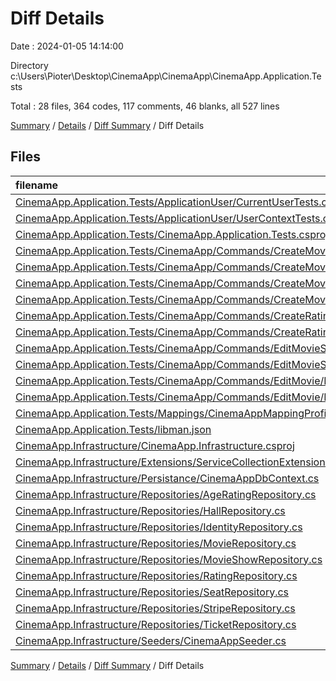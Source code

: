 # Diff Details

Date : 2024-01-05 14:14:00

Directory c:\\Users\\Pioter\\Desktop\\CinemaApp\\CinemaApp\\CinemaApp.Application.Tests

Total : 28 files,  364 codes, 117 comments, 46 blanks, all 527 lines

[Summary](results.md) / [Details](details.md) / [Diff Summary](diff.md) / Diff Details

## Files
| filename | language | code | comment | blank | total |
| :--- | :--- | ---: | ---: | ---: | ---: |
| [CinemaApp.Application.Tests/ApplicationUser/CurrentUserTests.cs](/CinemaApp.Application.Tests/ApplicationUser/CurrentUserTests.cs) | C# | 35 | 9 | 9 | 53 |
| [CinemaApp.Application.Tests/ApplicationUser/UserContextTests.cs](/CinemaApp.Application.Tests/ApplicationUser/UserContextTests.cs) | C# | 40 | 3 | 6 | 49 |
| [CinemaApp.Application.Tests/CinemaApp.Application.Tests.csproj](/CinemaApp.Application.Tests/CinemaApp.Application.Tests.csproj) | XML | 22 | 0 | 6 | 28 |
| [CinemaApp.Application.Tests/CinemaApp/Commands/CreateMovieShow/CreateMovieShowCommandHandlerTests.cs](/CinemaApp.Application.Tests/CinemaApp/Commands/CreateMovieShow/CreateMovieShowCommandHandlerTests.cs) | C# | 76 | 9 | 18 | 103 |
| [CinemaApp.Application.Tests/CinemaApp/Commands/CreateMovieShow/CreateMovieShowCommandValidatorTests.cs](/CinemaApp.Application.Tests/CinemaApp/Commands/CreateMovieShow/CreateMovieShowCommandValidatorTests.cs) | C# | 76 | 9 | 17 | 102 |
| [CinemaApp.Application.Tests/CinemaApp/Commands/CreateMovie/CreateMovieCommandHandlerTests.cs](/CinemaApp.Application.Tests/CinemaApp/Commands/CreateMovie/CreateMovieCommandHandlerTests.cs) | C# | 98 | 9 | 20 | 127 |
| [CinemaApp.Application.Tests/CinemaApp/Commands/CreateMovie/CreateMovieCommandValidatorTests.cs](/CinemaApp.Application.Tests/CinemaApp/Commands/CreateMovie/CreateMovieCommandValidatorTests.cs) | C# | 84 | 9 | 11 | 104 |
| [CinemaApp.Application.Tests/CinemaApp/Commands/CreateRating/CreateRatingCommandHandlerTests.cs](/CinemaApp.Application.Tests/CinemaApp/Commands/CreateRating/CreateRatingCommandHandlerTests.cs) | C# | 65 | 6 | 14 | 85 |
| [CinemaApp.Application.Tests/CinemaApp/Commands/CreateRating/CreateRatingCommandValidatorTests.cs](/CinemaApp.Application.Tests/CinemaApp/Commands/CreateRating/CreateRatingCommandValidatorTests.cs) | C# | 56 | 9 | 13 | 78 |
| [CinemaApp.Application.Tests/CinemaApp/Commands/EditMovieShow/EditMovieShowCommandHandlerTests.cs](/CinemaApp.Application.Tests/CinemaApp/Commands/EditMovieShow/EditMovieShowCommandHandlerTests.cs) | C# | 216 | 9 | 30 | 255 |
| [CinemaApp.Application.Tests/CinemaApp/Commands/EditMovieShow/EditMovieShowCommandValidatorTests.cs](/CinemaApp.Application.Tests/CinemaApp/Commands/EditMovieShow/EditMovieShowCommandValidatorTests.cs) | C# | 96 | 9 | 12 | 117 |
| [CinemaApp.Application.Tests/CinemaApp/Commands/EditMovie/EditMovieCommandHandlerTests.cs](/CinemaApp.Application.Tests/CinemaApp/Commands/EditMovie/EditMovieCommandHandlerTests.cs) | C# | 119 | 9 | 21 | 149 |
| [CinemaApp.Application.Tests/CinemaApp/Commands/EditMovie/EditMovieCommandValidatorTests.cs](/CinemaApp.Application.Tests/CinemaApp/Commands/EditMovie/EditMovieCommandValidatorTests.cs) | C# | 71 | 6 | 6 | 83 |
| [CinemaApp.Application.Tests/Mappings/CinemaAppMappingProfileTests.cs](/CinemaApp.Application.Tests/Mappings/CinemaAppMappingProfileTests.cs) | C# | 253 | 21 | 37 | 311 |
| [CinemaApp.Application.Tests/libman.json](/CinemaApp.Application.Tests/libman.json) | JSON | 5 | 0 | 0 | 5 |
| [CinemaApp.Infrastructure/CinemaApp.Infrastructure.csproj](/CinemaApp.Infrastructure/CinemaApp.Infrastructure.csproj) | XML | -23 | 0 | -5 | -28 |
| [CinemaApp.Infrastructure/Extensions/ServiceCollectionExtension.cs](/CinemaApp.Infrastructure/Extensions/ServiceCollectionExtension.cs) | C# | -38 | 0 | -7 | -45 |
| [CinemaApp.Infrastructure/Persistance/CinemaAppDbContext.cs](/CinemaApp.Infrastructure/Persistance/CinemaAppDbContext.cs) | C# | -60 | 0 | -14 | -74 |
| [CinemaApp.Infrastructure/Repositories/AgeRatingRepository.cs](/CinemaApp.Infrastructure/Repositories/AgeRatingRepository.cs) | C# | -21 | 0 | -5 | -26 |
| [CinemaApp.Infrastructure/Repositories/HallRepository.cs](/CinemaApp.Infrastructure/Repositories/HallRepository.cs) | C# | -20 | 0 | -5 | -25 |
| [CinemaApp.Infrastructure/Repositories/IdentityRepository.cs](/CinemaApp.Infrastructure/Repositories/IdentityRepository.cs) | C# | -98 | 0 | -23 | -121 |
| [CinemaApp.Infrastructure/Repositories/MovieRepository.cs](/CinemaApp.Infrastructure/Repositories/MovieRepository.cs) | C# | -62 | 0 | -14 | -76 |
| [CinemaApp.Infrastructure/Repositories/MovieShowRepository.cs](/CinemaApp.Infrastructure/Repositories/MovieShowRepository.cs) | C# | -104 | 0 | -20 | -124 |
| [CinemaApp.Infrastructure/Repositories/RatingRepository.cs](/CinemaApp.Infrastructure/Repositories/RatingRepository.cs) | C# | -35 | 0 | -7 | -42 |
| [CinemaApp.Infrastructure/Repositories/SeatRepository.cs](/CinemaApp.Infrastructure/Repositories/SeatRepository.cs) | C# | -26 | 0 | -5 | -31 |
| [CinemaApp.Infrastructure/Repositories/StripeRepository.cs](/CinemaApp.Infrastructure/Repositories/StripeRepository.cs) | C# | -65 | 0 | -12 | -77 |
| [CinemaApp.Infrastructure/Repositories/TicketRepository.cs](/CinemaApp.Infrastructure/Repositories/TicketRepository.cs) | C# | -197 | 0 | -41 | -238 |
| [CinemaApp.Infrastructure/Seeders/CinemaAppSeeder.cs](/CinemaApp.Infrastructure/Seeders/CinemaAppSeeder.cs) | C# | -199 | 0 | -16 | -215 |

[Summary](results.md) / [Details](details.md) / [Diff Summary](diff.md) / Diff Details